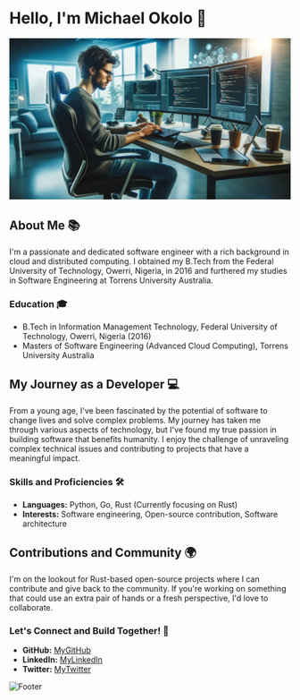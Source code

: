 # Hello, I'm Michael Okolo 👋

![Banner](cool_software_engineer.png)

## About Me 📚

I'm a passionate and dedicated software engineer with a rich background in cloud and distributed computing. I obtained my B.Tech from the Federal University of Technology, Owerri, Nigeria, in 2016 and furthered my studies in Software Engineering at Torrens University Australia.

### Education 🎓

- B.Tech in Information Management Technology, Federal University of Technology, Owerri, Nigeria (2016)
- Masters of Software Engineering (Advanced Cloud Computing), Torrens University Australia

## My Journey as a Developer 💻

From a young age, I've been fascinated by the potential of software to change lives and solve complex problems. My journey has taken me through various aspects of technology, but I've found my true passion in building software that benefits humanity. I enjoy the challenge of unraveling complex technical issues and contributing to projects that have a meaningful impact.

### Skills and Proficiencies 🛠️

- **Languages:** Python, Go, Rust (Currently focusing on Rust)
- **Interests:** Software engineering, Open-source contribution, Software architecture

## Contributions and Community 🌍

I'm on the lookout for Rust-based open-source projects where I can contribute and give back to the community. If you're working on something that could use an extra pair of hands or a fresh perspective, I'd love to collaborate.

### Let's Connect and Build Together! 🚀

- **GitHub:** [MyGitHub](https://github.com/mikosco4real)
- **LinkedIn:** [MyLinkedIn](https://www.linkedin.com/in/michael-okolo-b3b2bbaa/)
- **Twitter:** [MyTwitter](https://twitter.com/lord_zedd1)

![Footer](https://www.conceptseating.com/wp-content/uploads/2021/01/Market-Programming-Banner.jpg)
